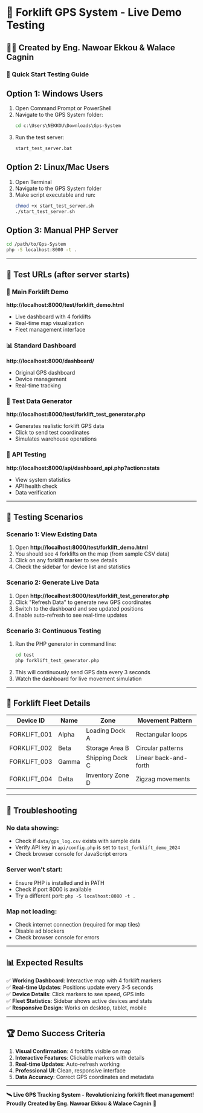 # 🚜 Forklift GPS System - Live Demo Testing

## 👨‍💻 Created by Eng. Nawoar Ekkou & Walace Cagnin

### 🚀 Quick Start Testing Guide

## **Option 1: Windows Users**
1. Open Command Prompt or PowerShell
2. Navigate to the GPS System folder:
   ```cmd
   cd c:\Users\NEKKOU\Downloads\Gps-System
   ```
3. Run the test server:
   ```cmd
   start_test_server.bat
   ```

## **Option 2: Linux/Mac Users**
1. Open Terminal
2. Navigate to the GPS System folder
3. Make script executable and run:
   ```bash
   chmod +x start_test_server.sh
   ./start_test_server.sh
   ```

## **Option 3: Manual PHP Server**
```bash
cd /path/to/Gps-System
php -S localhost:8000 -t .
```

---

## 🔗 **Test URLs (after server starts)**

### 🚜 **Main Forklift Demo**
**http://localhost:8000/test/forklift_demo.html**
- Live dashboard with 4 forklifts
- Real-time map visualization
- Fleet management interface

### 📊 **Standard Dashboard**
**http://localhost:8000/dashboard/**
- Original GPS dashboard
- Device management
- Real-time tracking

### 🧪 **Test Data Generator**
**http://localhost:8000/test/forklift_test_generator.php**
- Generates realistic forklift GPS data
- Click to send test coordinates
- Simulates warehouse operations

### 📡 **API Testing**
**http://localhost:8000/api/dashboard_api.php?action=stats**
- View system statistics
- API health check
- Data verification

---

## 🎯 **Testing Scenarios**

### **Scenario 1: View Existing Data**
1. Open **http://localhost:8000/test/forklift_demo.html**
2. You should see 4 forklifts on the map (from sample CSV data)
3. Click on any forklift marker to see details
4. Check the sidebar for device list and statistics

### **Scenario 2: Generate Live Data**
1. Open **http://localhost:8000/test/forklift_test_generator.php**
2. Click "Refresh Data" to generate new GPS coordinates
3. Switch to the dashboard and see updated positions
4. Enable auto-refresh to see real-time updates

### **Scenario 3: Continuous Testing**
1. Run the PHP generator in command line:
   ```bash
   cd test
   php forklift_test_generator.php
   ```
2. This will continuously send GPS data every 3 seconds
3. Watch the dashboard for live movement simulation

---

## 🚜 **Forklift Fleet Details**

| Device ID | Name | Zone | Movement Pattern |
|-----------|------|------|------------------|
| FORKLIFT_001 | Alpha | Loading Dock A | Rectangular loops |
| FORKLIFT_002 | Beta | Storage Area B | Circular patterns |
| FORKLIFT_003 | Gamma | Shipping Dock C | Linear back-and-forth |
| FORKLIFT_004 | Delta | Inventory Zone D | Zigzag movements |

---

## 🔧 **Troubleshooting**

### **No data showing:**
- Check if `data/gps_log.csv` exists with sample data
- Verify API key in `api/config.php` is set to `test_forklift_demo_2024`
- Check browser console for JavaScript errors

### **Server won't start:**
- Ensure PHP is installed and in PATH
- Check if port 8000 is available
- Try a different port: `php -S localhost:8080 -t .`

### **Map not loading:**
- Check internet connection (required for map tiles)
- Disable ad blockers
- Check browser console for errors

---

## 📊 **Expected Results**

✅ **Working Dashboard**: Interactive map with 4 forklift markers  
✅ **Real-time Updates**: Positions update every 3-5 seconds  
✅ **Device Details**: Click markers to see speed, GPS info  
✅ **Fleet Statistics**: Sidebar shows active devices and stats  
✅ **Responsive Design**: Works on desktop, tablet, mobile  

---

## 🏆 **Demo Success Criteria**

1. **Visual Confirmation**: 4 forklifts visible on map
2. **Interactive Features**: Clickable markers with details
3. **Real-time Updates**: Auto-refresh working
4. **Professional UI**: Clean, responsive interface
5. **Data Accuracy**: Correct GPS coordinates and metadata

---

**🛰️ Live GPS Tracking System - Revolutionizing forklift fleet management!**
**Proudly Created by Eng. Nawoar Ekkou & Walace Cagnin** 🚜